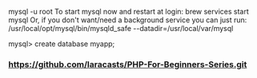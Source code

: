 <!--
 Copyright 2023 ROU Technology

 Licensed under the Apache License, Version 2.0 (the "License");
 you may not use this file except in compliance with the License.
 You may obtain a copy of the License at

     http://www.apache.org/licenses/LICENSE-2.0

 Unless required by applicable law or agreed to in writing, software
 distributed under the License is distributed on an "AS IS" BASIS,
 WITHOUT WARRANTIES OR CONDITIONS OF ANY KIND, either express or implied.
 See the License for the specific language governing permissions and
 limitations under the License.
-->

mysql -u root
To start mysql now and restart at login:
brew services start mysql
Or, if you don't want/need a background service you can just run:
/usr/local/opt/mysql/bin/mysqld_safe --datadir=/usr/local/var/mysql

mysql> create database myapp;

### https://github.com/laracasts/PHP-For-Beginners-Series.git
